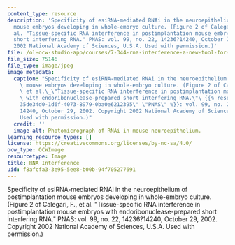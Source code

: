 ```yaml
---
content_type: resource
description: 'Specificity of esiRNA-mediated RNAi in the neuroepithelium of postimplantation
  mouse embryos developing in whole-embryo culture. (Figure 2 of Calegari, F., et
  al. "Tissue-specific RNA interference in postimplantation mouse embryos with endoribonuclease-prepared
  short interfering RNA." PNAS: vol. 99, no. 22, 14236?14240, October 29, 2002. Copyright
  2002 National Academy of Sciences, U.S.A. Used with permission.)'
file: /ol-ocw-studio-app/courses/7-344-rna-interference-a-new-tool-for-genetic-analysis-and-therapeutics-fall-2004/f8afcfa33e955ee8b00b94f705277691_7-344f04.jpg
file_size: 75146
file_type: image/jpeg
image_metadata:
  caption: "Specificity of esiRNA-mediated RNAi in the neuroepithelium of postimplantation\
    \ mouse embryos developing in whole-embryo culture. (Figure 2 of Calegari, F.,\
    \ et al.\_\"Tissue-specific RNA interference in postimplantation mouse embryos\
    \ with endoribonuclease-prepared short interfering RNA.\"\_{{% resource_link \"\
    35de34d0-1d6f-4073-8979-0ba0e6212395\" \"PNAS\" %}}: vol. 99, no. 22, 14236\u2013\
    14240, October 29, 2002. Copyright 2002 National Academy of Sciences, U.S.A.\_\
    Used with permission.)"
  credit: ''
  image-alt: Photomicrograph of RNAi in mouse neuroepithelium.
learning_resource_types: []
license: https://creativecommons.org/licenses/by-nc-sa/4.0/
ocw_type: OCWImage
resourcetype: Image
title: RNA Interference
uid: f8afcfa3-3e95-5ee8-b00b-94f705277691
---
```

Specificity of esiRNA-mediated RNAi in the neuroepithelium of postimplantation mouse embryos developing in whole-embryo culture. (Figure 2 of Calegari, F., et al. "Tissue-specific RNA interference in postimplantation mouse embryos with endoribonuclease-prepared short interfering RNA." PNAS: vol. 99, no. 22, 14236?14240, October 29, 2002. Copyright 2002 National Academy of Sciences, U.S.A. Used with permission.)